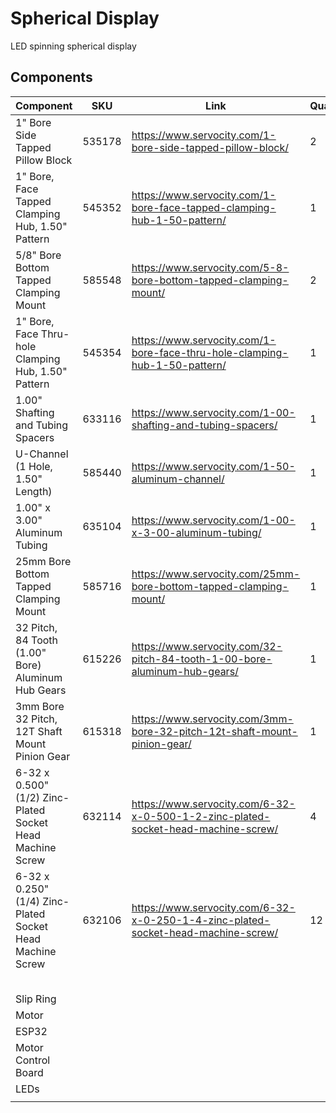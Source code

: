 # Spherical Display

LED spinning spherical display

## Components

| Component                                                 | SKU    | Link                                                         | Quantity |
| --------------------------------------------------------- | ------ | ------------------------------------------------------------ | -------- |
| 1" Bore Side Tapped Pillow Block                          | 535178 | https://www.servocity.com/1-bore-side-tapped-pillow-block/   | 2        |
| 1" Bore, Face Tapped Clamping Hub, 1.50" Pattern          | 545352 | https://www.servocity.com/1-bore-face-tapped-clamping-hub-1-50-pattern/ | 1        |
| 5/8" Bore Bottom Tapped Clamping Mount                    | 585548 | https://www.servocity.com/5-8-bore-bottom-tapped-clamping-mount/ | 2        |
| 1" Bore, Face Thru-hole Clamping Hub, 1.50" Pattern       | 545354 | https://www.servocity.com/1-bore-face-thru-hole-clamping-hub-1-50-pattern/ | 1        |
| 1.00" Shafting and Tubing Spacers                         | 633116 | https://www.servocity.com/1-00-shafting-and-tubing-spacers/  | 1        |
| U-Channel (1 Hole, 1.50" Length)                          | 585440 | https://www.servocity.com/1-50-aluminum-channel/             | 1        |
| 1.00" x 3.00" Aluminum Tubing                             | 635104 | https://www.servocity.com/1-00-x-3-00-aluminum-tubing/       | 1        |
| 25mm Bore Bottom Tapped Clamping Mount                    | 585716 | https://www.servocity.com/25mm-bore-bottom-tapped-clamping-mount/ | 1        |
| 32 Pitch, 84 Tooth (1.00" Bore) Aluminum Hub Gears        | 615226 | https://www.servocity.com/32-pitch-84-tooth-1-00-bore-aluminum-hub-gears/ | 1        |
| 3mm Bore 32 Pitch, 12T Shaft Mount Pinion Gear            | 615318 | https://www.servocity.com/3mm-bore-32-pitch-12t-shaft-mount-pinion-gear/ | 1        |
| 6-32 x 0.500" (1/2) Zinc-Plated Socket Head Machine Screw | 632114 | https://www.servocity.com/6-32-x-0-500-1-2-zinc-plated-socket-head-machine-screw/ | 4        |
| 6-32 x 0.250" (1/4) Zinc-Plated Socket Head Machine Screw | 632106 | https://www.servocity.com/6-32-x-0-250-1-4-zinc-plated-socket-head-machine-screw/ | 12       |
|                                                           |        |                                                              |          |
|                                                           |        |                                                              |          |
|                                                           |        |                                                              |          |
|                                                           |        |                                                              |          |
|                                                           |        |                                                              |          |
| Slip Ring                                                 |        |                                                              |          |
| Motor                                                     |        |                                                              |          |
| ESP32                                                     |        |                                                              |          |
| Motor Control Board                                       |        |                                                              |          |
| LEDs                                                      |        |                                                              |          |
|                                                           |        |                                                              |          |